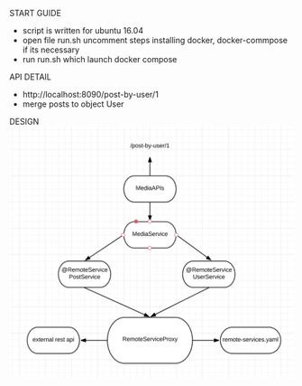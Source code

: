 START GUIDE
  - script is written for ubuntu 16.04
  - open file run.sh uncomment steps installing docker, docker-commpose if its necessary
  - run run.sh which launch docker compose

API DETAIL
- http://localhost:8090/post-by-user/1
- merge posts to object User
   
DESIGN
![alt text](https://github.com/vuongnq00291/springmedia-assignment/blob/master/design.png)




